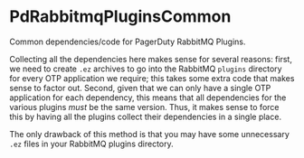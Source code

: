 # PdRabbitmqPluginsCommon

Common dependencies/code for PagerDuty RabbitMQ Plugins.

Collecting all the dependencies here makes sense for several reasons: first, we need to create `.ez` archives
to go into the RabbitMQ `plugins` directory for every OTP application we require; this takes some extra code
that makes sense to factor out. Second, given that we can only have a single OTP application for each dependency,
this means that all dependencies for the various plugins _must_ be the same version. Thus, it makes sense to
force this by having all the plugins collect their dependencies in a single place.

The only drawback of this method is that you may have some unnecessary `.ez` files in your RabbitMQ plugins
directory.
